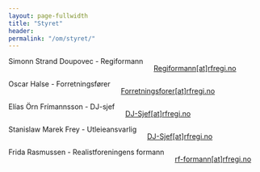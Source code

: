 ```yaml
---
layout: page-fullwidth
title: "Styret"
header:
permalink: "/om/styret/"
---
```


<div class="row t60">
 <div class="medium-6 columns b30">
  <!--<img src="/images/Silje.jpg" alt="" />-->
   Simonn Strand Doupovec - Regiformann
   <p>
<a class="btn text-center btn--info" rel="external" href="mailto:&#114;&#101;&#103;&#105;&#102;&#111;&#114;&#109;&#097;&#110;&#110;&#064;&#114;&#102;&#114;&#101;&#103;&#105;&#046;&#110;&#111;" title="Regiformann"> Regiformann[at]rfregi.no <i class="fas fa-fw fa-envelope"></i> </a>
</p>
 </div><!-- /.medium-6.columns -->

 <div class="medium-6 columns b30">
  <!--<img src="/images/Amund.jpg" height="200" alt="" />-->
   Oscar Halse - Forretningsfører 
   <p>
<a class="btn text-center btn--info" rel="external" href="mailto:&#102;&#111;&#114;&#114;&#101;&#116;&#110;&#105;&#110;&#103;&#115;&#102;&#111;&#114;&#101;&#114;&#064;&#114;&#102;&#114;&#101;&#103;&#105;&#046;&#110;&#111;" title="Forretningsfører"> Forretningsforer[at]rfregi.no <i class="fas fa-fw fa-envelope"></i> </a>
   </p>
 </div><!-- /.medium-6.columns -->
</div>

<div class="row t60">
 <div class="medium-6 columns b20">
  <!--<img src="/images/Jonas.jpeg" height="200" alt="" />-->
   Elías Örn Frímannsson - DJ-sjef 
   <p>
<a class="btn text-center btn--info" rel="external" href="mailto:&#100;&#106;&#045;&#115;&#106;&#101;&#102;&#064;&#114;&#102;&#114;&#101;&#103;&#105;&#046;&#110;&#111;" title="DJ-Sjef"> DJ-Sjef[at]rfregi.no <i class="fas fa-fw fa-envelope"></i> </a>
   </p>
 </div><!-- /.medium-6.columns -->

 <div class="medium-6 columns b20">
  <!--<img src="/images/Jonas.jpeg" height="200" alt="" />-->
   Stanislaw Marek Frey - Utleieansvarlig 
   <p>
<a class="btn text-center btn--info" rel="external" href="mailto:&#100;&#106;&#045;&#115;&#106;&#101;&#102;&#064;&#114;&#102;&#114;&#101;&#103;&#105;&#046;&#110;&#111;" title="DJ-Sjef"> DJ-Sjef[at]rfregi.no <i class="fas fa-fw fa-envelope"></i> </a>
   </p>
 </div><!-- /.medium-6.columns -->

 <div class="medium-6 columns b20">
  <!--<img src="/images/Ada.jpg" alt="" />-->
   Frida Rasmussen - Realistforeningens formann
   <p>
<a class="btn text-center btn--info" rel="external" href="mailto:&#114;&#102;&#045;&#102;&#111;&#114;&#109;&#097;&#110;&#110;&#064;&#114;&#102;&#114;&#101;&#103;&#105;&#046;&#110;&#111;" title="Realistforeningens formann"> rf-formann[at]rfregi.no <i class="fas fa-fw fa-envelope"></i> </a>
   </p>
 </div><!-- /.medium-6.columns -->
</div>
